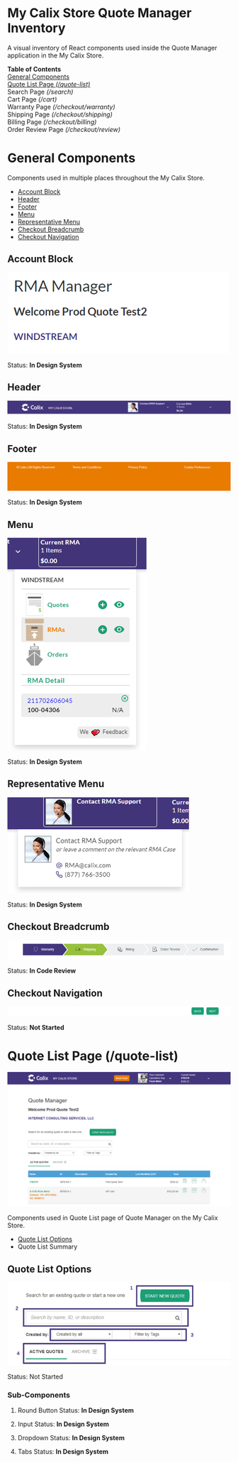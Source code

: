 
# My Calix Store Quote Manager Inventory

A visual inventory of React components used inside the Quote Manager application in the My Calix Store.

**Table of Contents**  
[General  Components](#general-components)  
[Quote List Page  *(/quote-list)*](#quote-list-page-quote-list)  
Search Page *(/search)*  
Cart Page *(/cart)*  
Warranty Page *(/checkout/warranty)*  
Shipping Page *(/checkout/shipping)*  
Billing Page *(/checkout/billing)*  
Order Review Page *(/checkout/review)*  


# General Components

Components used in multiple places throughout the My Calix Store.

* [Account Block](#account-block)
* [Header](#header)
* [Footer](#footer)
* [Menu](#menu)
* [Representative Menu](#representative-menu)
* [Checkout Breadcrumb](#checkout-breadcrumb) 
* [Checkout Navigation](#checkout-navigation)


## Account Block

![Account Block Image](https://github.com/zsanchez-calix/my-calix-store-inventory/blob/main/General/account-block.png?raw=true "account-block")

Status: **In Design System**

## Header

![Header Image](https://github.com/zsanchez-calix/my-calix-store-inventory/blob/main/General/header.png?raw=true "header")

Status: **In Design System**

## Footer

![Footer Image](https://github.com/zsanchez-calix/my-calix-store-inventory/blob/main/General/footer.png?raw=true "footer")

Status: ****In Design System****

## Menu

![Menu Image](https://github.com/zsanchez-calix/my-calix-store-inventory/blob/main/General/menu.png?raw=true "menu")

Status: **In Design System**

## Representative Menu

![Rep Menu Image](https://github.com/zsanchez-calix/my-calix-store-inventory/blob/main/General/rep-menu.png?raw=true "rep-menu")

Status: **In Design System**

## Checkout Breadcrumb

![Checkout Breadcrumb Image](https://github.com/zsanchez-calix/my-calix-store-inventory/blob/main/General/checkout-breadcrumb.png?raw=true "checkout-breadcrumb")

Status: **In Code Review**

## Checkout Navigation 

![Checkout Navigation Image](https://github.com/zsanchez-calix/my-calix-store-inventory/blob/main/Quote%20Manager/checkout/checkout-navigation.png?raw=true "checkout-navigation")

Status: **Not Started**


# Quote List Page (/quote-list)

![Quote List Image](https://github.com/zsanchez-calix/my-calix-store-inventory/blob/main/Quote%20Manager/quote-list-page/quote-list-page.png?raw=true "quote-list-page")

Components used in Quote List page of Quote Manager on the My Calix Store.

* [Quote List Options](#quote-list-options)
* Quote List Summary

## Quote List Options

![Quote List Options](https://github.com/zsanchez-calix/my-calix-store-inventory/blob/main/Quote%20Manager/quote-list-page/quote-list-filter-sort.png?raw=true "quote-list-options")

Status: Not Started

### Sub-Components

1. Round Button 
Status: **In Design System**

2. Input
Status: **In Design System**

3. Dropdown
Status: **In Design System**

4. Tabs
Status: **In Design System**
